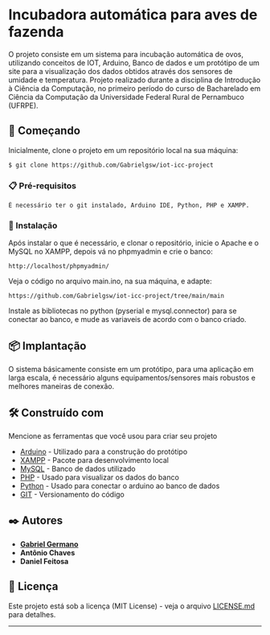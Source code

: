 # Incubadora automática para aves de fazenda

O projeto consiste em um sistema para incubação automática de ovos, utilizando conceitos de IOT, Arduino, Banco de dados e um protótipo de um site para a visualização dos dados obtidos através dos sensores de umidade e temperatura.
Projeto realizado durante a disciplina de Introdução à Ciência da Computação, no primeiro período do curso de Bacharelado em Ciência da Computação da Universidade Federal Rural de Pernambuco (UFRPE).


## 🚀 Começando

Inicialmente, clone o projeto em um repositório local na sua máquina:
```
$ git clone https://github.com/Gabrielgsw/iot-icc-project
```


### 📋 Pré-requisitos

```
É necessário ter o git instalado, Arduino IDE, Python, PHP e XAMPP.
```

### 🔧 Instalação

Após instalar o que é necessário, e clonar o repositório, inicie o Apache e o MySQL no XAMPP, depois vá no phpmyadmin e crie o banco:

```
http://localhost/phpmyadmin/
```

Veja o código no arquivo main.ino, na sua máquina, e adapte:

```
https://github.com/Gabrielgsw/iot-icc-project/tree/main/main
```
Instale as bibliotecas no python (pyserial e mysql.connector) para se conectar ao banco, e mude as variaveis de acordo com o banco criado.

## 📦 Implantação

O sistema básicamente consiste em um protótipo, para uma aplicação em larga escala, é necessário alguns equipamentos/sensores mais robustos e melhores maneiras de conexão.

## 🛠️ Construído com

Mencione as ferramentas que você usou para criar seu projeto

* [Arduino](https://www.arduino.cc/) - Utilizado para a construção do protótipo
* [XAMPP](https://www.apachefriends.org/pt_br/index.html) - Pacote para desenvolvimento local
* [MySQL](https://www.mysql.com/) - Banco de dados utilizado
* [PHP](https://www.php.net/) - Usado para visualizar os dados do banco
* [Python](https://www.python.org/) - Usado para conectar o arduino ao banco de dados
* [GIT](https://git-scm.com/) - Versionamento do código

## ✒️ Autores

* **[Gabriel Germano](https://github.com/Gabrielgsw)** 
* **Antônio Chaves** 
* **Daniel Feitosa**  

## 📄 Licença

Este projeto está sob a licença (MIT License) - veja o arquivo [LICENSE.md](https://github.com/Gabrielgsw/iot-icc-project/blob/main/LICENSE.md) para detalhes.




---
